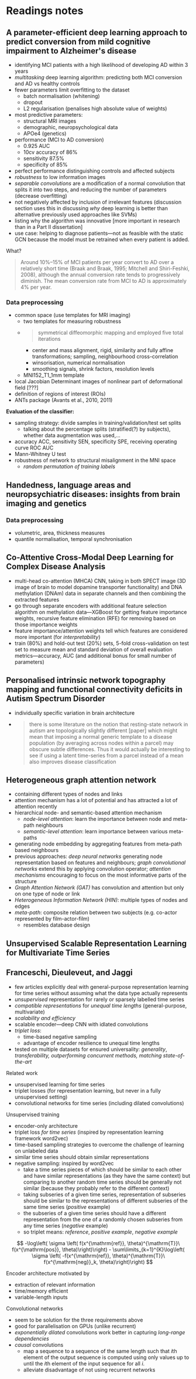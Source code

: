 # Readings notes

## A parameter-efficient deep learning approach to predict conversion from mild cognitive impairment to Alzheimer's disease

* identifying MCI patients with a high likelihood of developing AD within 3 years
* *multitasking* deep learning algorithm: predicting both MCI conversion and AD vs healthy controls
* fewer parameters limit overfitting to the dataset
  * batch normalisation (whitening)
  * dropout
  * L2 regularisation (penalises high absolute value of weights)
* most predictive parameters: 
  * structural MRI images
  * demographic, neuropsychological data
  * APOe4 (genetics)
* performance (MCI to AD conversion)
  * 0.925 AUC
  * 10cv accuracy of 86%
  * sensitivity 87.5%
  * specificity of 85%
* perfect performance distinguishing controls and affected subjects
* *robustness* to low information images
* *separable convolutions* are a modification of a normal convolution that splits it into two steps, and reducing the number of parameters (decrease overfitting)
* not negatively affected by inclusion of irrelevant features (discussion section uses this in discussing *why* deep learning is better than alternative previously used approaches like SVMs)
* listing why the algorithm was innovative [more important in research than in a Part II dissertation]
* use case: helping to diagnose patients—not as feasible with the static GCN because the model must be retrained when every patient is added.

What?
> Around 10%–15% of MCI patients per year convert to AD over a relatively short time (Braak and Braak, 1995; Mitchell and Shiri-Feshki, 2008), although the annual conversion rate tends to progressively diminish. The mean conversion rate from MCI to AD is approximately 4% per year.

### Data preprocessing
* common space (use templates for MRI imaging)
  * two templates for measuring robustness
  * >symmetrical diffeomorphic mapping and employed five total iterations
    * center and mass alignment, rigid, similarity and fully affine transformations; sampling, neighbourhood cross-correlation
    * winsorisation, numerical normalisation
    * smoothing signals, shrink factors, resolution levels
  * MNI152_T1_1mm template
* local Jacobian Determinant images of nonlinear part of deformational field [???]
* definition of regions of interest (ROIs)
* ANTs package (Avants et al., 2010, 2011)


**Evaluation of the classifier:**
* sampling strategy: divide samples in training/validation/test set splits
  * talking about the percentage splits (stratified(?) by subjects), whether data augmentation was used,...
* accuracy ACC, sensitivity SEN, specificity SPE, receiving operating curve ROC AUC
* Mann-Whitney U test
* robustness of network to structural misalignment in the MNI space
  * *random permutation of training labels*


## Handedness, language areas and neuropsychiatric diseases: insights from brain imaging and genetics

### Data preprocessing
* volumetric, area, thickness measures
* quantile normalisation, temporal synchronisation


## Co-Attentive Cross-Modal Deep Learning for Complex Disease Analysis

* multi-head co-attention (MHCA) CNN, taking in both SPECT image (3D image of brain to model dopamine transporter functionality) and DNA methylation (DNAm) data in separate channels and then combining the extracted features
* go through separate encoders with additional feature selection algorithm on methylation data—XGBoost for getting feature importance weights, recursive feature elimination (RFE) for removing based on those importance weights
* feature importance/attention weights tell which features are considered more important (for *interpretability*)
* train (80%) and hold-out test (20%) sets, 5-fold cross-validation on test set to measure mean and standard deviation of overall evaluation metrics—accuracy, AUC (and additional bonus for small number of parameters)


## Personalised intrinsic network topography mapping and functional connectivity deficits in Autism Spectrum Disorder

* individually specific variation in brain architecture
* >  there is some literature on the notion that resting-state network in autism are topologically slightly different [paper] which might mean that imposing a normal generic template to a disease population (by averaging across nodes within a parcel) may obscure subtle differences. Thus it would actually be interesting to see if using a latent time-series from a parcel instead of a mean also improves disease classification


## Heterogeneous graph attention network
* containing different types of nodes and links
* attention mechanism has a lot of potential and has attracted a lot of attention recently
* hierarchical node- and semantic-based attention mechanism
  * *node-level attention*: learn the importance between node and meta-path neighbours
  * *semantic-level attention*: learn importance between various meta-paths
* generating node embedding by aggregating features from meta-path based neighbours
* previous approaches: *deep neural networks* generating node representation based on features and neighbours; *graph convolutional networks* extend this by applying convolution operator; *attention mechanisms* encouraging to focus on the most informative parts of the structure
* *Graph Attention Network (GAT)* has convolution and attention but only on one type of node or link
* *Heterogeneous Information Network (HIN)*: multiple types of nodes and edges
* *meta-path*: composite relation between two subjects (e.g. co-actor represented by film-actor-film)
  * resembles database design


## Unsupervised Scalable Representation Learning for Multivariate Time Series 

Franceschi, Dieuleveut, and Jaggi
-------

* few articles explicitly deal with general-purpose representation learning for time series without assuming what the data type actually represents
* *unsupervised* representation for rarely or sparsely labelled time series
* *compatible representations* for *unequal time lengths* (general-purpose, multivariate)
* *scalability and efficiency*
* scalable encoder—deep CNN with idlated convolutions
* *triplet loss*:
  * time-based negative sampling
  * advantage of encoder resilience to unequal time lengths
* tested on multiple datasets for ensured universality: *generality*, *transferability, outperforming concurrent methods, matching state-of-the-art*


Related work
* unsupervised learning for time series
* triplet losses (for representation learning, but never in a fully unsupervised setting)
* convolutional networks for time series (including dilated convolutions)

Unsupervised training
* encoder-only architecture
* triplet loss *for time series* (inspired by representation learning framework word2vec)
* time-based sampling strategies to overcome the challenge of learning on unlabeled data
* similar time series should obtain similar representations
* negative sampling: inspired by word2vec
  * take a time series pieces of which should be similar to each other and have similar representations (as they have the same context) but comparing to another random time series should be generally not similar (because they probably refer to the different context)
  * taking subseries of a given time series, representation of subseries should be similar to the representations of different subseries of the same time series (*positive* example)
  * the subseries of a given time series should have a different representation from the one of a randomly chosen subseries from any time series (*negative* example)
  * so triplet means: *reference*, *positive example*, *negative example*

$$
-\log\left( \sigma \left( f(x^{\mathrm{ref}}, \theta)^{\mathrm{T}}\ f(x^{\mathrm{pos}}, \theta)\right)\right) - \sum\limits_{k=1}^{K}\log\left( \sigma \left( -f(x^{\mathrm{ref}}, \theta)^{\mathrm{T}}\ f(x^{\mathrm{neg}}_k, \theta)\right)\right)
$$

Encoder architecture motivated by 
* extraction of relevant information
* time/memory efficient
* variable-length inputs
  
Convolutional networks
* seem to be solution for the three requirements above
* good for parallelisation on GPUs (unlike recurrent)
* *exponentially dilated* convolutions work better in capturing *long-range dependencies* 
* *causal* convolutions
  * map a sequence to a sequence of the same length such that $i$th element of the output sequence is computed using only values up to until the $i$th element of the input sequence for all $i$.
  * alleviate disadvantage of not using recurrent networks
